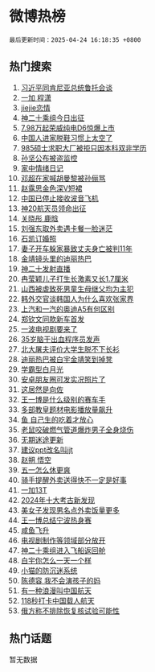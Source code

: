 # 微博热榜

`最后更新时间：2025-04-24 16:18:35 +0800`

## 热门搜索

1. [习近平同肯尼亚总统鲁托会谈](https://m.weibo.cn/search?containerid=100103type%3D1%26t%3D10%26q%3D%23%E4%B9%A0%E8%BF%91%E5%B9%B3%E5%90%8C%E8%82%AF%E5%B0%BC%E4%BA%9A%E6%80%BB%E7%BB%9F%E9%B2%81%E6%89%98%E4%BC%9A%E8%B0%88%23&stream_entry_id=51&isnewpage=1&extparam=seat%3D1%26filter_type%3Drealtimehot%26q%3D%2523%25E4%25B9%25A0%25E8%25BF%2591%25E5%25B9%25B3%25E5%2590%258C%25E8%2582%25AF%25E5%25B0%25BC%25E4%25BA%259A%25E6%2580%25BB%25E7%25BB%259F%25E9%25B2%2581%25E6%2589%2598%25E4%25BC%259A%25E8%25B0%2588%2523%26c_type%3D51%26dgr%3D0%26pos%3D0%26cate%3D10103%26stream_entry_id%3D51%26display_time%3D1745482714%26pre_seqid%3D17454827144770196437572)
1. [一加 程潇](https://m.weibo.cn/search?containerid=100103type%3D1%26t%3D10%26q%3D%E4%B8%80%E5%8A%A0+%E7%A8%8B%E6%BD%87&stream_entry_id=31&isnewpage=1&extparam=seat%3D1%26filter_type%3Drealtimehot%26c_type%3D31%26lcate%3D5001%26flag%3D1%26stream_entry_id%3D31%26q%3D%25E4%25B8%2580%25E5%258A%25A0%2520%25E7%25A8%258B%25E6%25BD%2587%26dgr%3D0%26pos%3D0%26band_rank%3D1%26cate%3D5001%26realpos%3D1%26display_time%3D1745482714%26pre_seqid%3D17454827144770196437572)
1. [jiejie恋情](https://m.weibo.cn/search?containerid=100103type%3D1%26t%3D10%26q%3Djiejie%E6%81%8B%E6%83%85&stream_entry_id=31&isnewpage=1&extparam=seat%3D1%26filter_type%3Drealtimehot%26c_type%3D31%26lcate%3D5001%26flag%3D1%26stream_entry_id%3D31%26q%3Djiejie%25E6%2581%258B%25E6%2583%2585%26dgr%3D0%26pos%3D1%26band_rank%3D2%26cate%3D5001%26realpos%3D2%26display_time%3D1745482714%26pre_seqid%3D17454827144770196437572)
1. [神二十乘组今日出征](https://m.weibo.cn/search?containerid=100103type%3D1%26t%3D10%26q%3D%23%E7%A5%9E%E4%BA%8C%E5%8D%81%E4%B9%98%E7%BB%84%E4%BB%8A%E6%97%A5%E5%87%BA%E5%BE%81%23&stream_entry_id=31&isnewpage=1&extparam=seat%3D1%26filter_type%3Drealtimehot%26c_type%3D31%26lcate%3D5001%26flag%3D0%26stream_entry_id%3D31%26q%3D%2523%25E7%25A5%259E%25E4%25BA%258C%25E5%258D%2581%25E4%25B9%2598%25E7%25BB%2584%25E4%25BB%258A%25E6%2597%25A5%25E5%2587%25BA%25E5%25BE%2581%2523%26dgr%3D0%26pos%3D2%26band_rank%3D3%26cate%3D5001%26realpos%3D3%26display_time%3D1745482714%26pre_seqid%3D17454827144770196437572)
1. [7.98万起荣威纯电D6惊爆上市](https://m.weibo.cn/search?containerid=100103type%3D1%26t%3D10%26q%3D%237.98%E4%B8%87%E8%B5%B7%E8%8D%A3%E5%A8%81%E7%BA%AF%E7%94%B5D6%E6%83%8A%E7%88%86%E4%B8%8A%E5%B8%82%23&stream_entry_id=31&isnewpage=1&extparam=seat%3D1%26filter_type%3Drealtimehot%26is_ad_pos%3D1%26c_type%3D31%26lcate%3D5001%26topic_ad%3D1%26stream_entry_id%3D31%26cate%3D5001%26dgr%3D0%26pos%3D3%26band_rank%3D4%26q%3D%25237.98%25E4%25B8%2587%25E8%25B5%25B7%25E8%258D%25A3%25E5%25A8%2581%25E7%25BA%25AF%25E7%2594%25B5D6%25E6%2583%258A%25E7%2588%2586%25E4%25B8%258A%25E5%25B8%2582%2523%26adid%3D283925%26display_time%3D1745482714%26pre_seqid%3D17454827144770196437572)
1. [中国人进家脱鞋习惯上太空了](https://m.weibo.cn/search?containerid=100103type%3D1%26t%3D10%26q%3D%23%E4%B8%AD%E5%9B%BD%E4%BA%BA%E8%BF%9B%E5%AE%B6%E8%84%B1%E9%9E%8B%E4%B9%A0%E6%83%AF%E4%B8%8A%E5%A4%AA%E7%A9%BA%E4%BA%86%23&stream_entry_id=31&isnewpage=1&extparam=seat%3D1%26filter_type%3Drealtimehot%26c_type%3D31%26lcate%3D5001%26flag%3D0%26stream_entry_id%3D31%26q%3D%2523%25E4%25B8%25AD%25E5%259B%25BD%25E4%25BA%25BA%25E8%25BF%259B%25E5%25AE%25B6%25E8%2584%25B1%25E9%259E%258B%25E4%25B9%25A0%25E6%2583%25AF%25E4%25B8%258A%25E5%25A4%25AA%25E7%25A9%25BA%25E4%25BA%2586%2523%26dgr%3D0%26pos%3D4%26band_rank%3D4%26cate%3D5001%26realpos%3D4%26display_time%3D1745482714%26pre_seqid%3D17454827144770196437572)
1. [985硕士求职大厂被拒只因本科双非学历](https://m.weibo.cn/search?containerid=100103type%3D1%26t%3D10%26q%3D%23985%E7%A1%95%E5%A3%AB%E6%B1%82%E8%81%8C%E5%A4%A7%E5%8E%82%E8%A2%AB%E6%8B%92%E5%8F%AA%E5%9B%A0%E6%9C%AC%E7%A7%91%E5%8F%8C%E9%9D%9E%E5%AD%A6%E5%8E%86%23&stream_entry_id=31&isnewpage=1&extparam=seat%3D1%26filter_type%3Drealtimehot%26c_type%3D31%26lcate%3D5001%26flag%3D0%26stream_entry_id%3D31%26q%3D%2523985%25E7%25A1%2595%25E5%25A3%25AB%25E6%25B1%2582%25E8%2581%258C%25E5%25A4%25A7%25E5%258E%2582%25E8%25A2%25AB%25E6%258B%2592%25E5%258F%25AA%25E5%259B%25A0%25E6%259C%25AC%25E7%25A7%2591%25E5%258F%258C%25E9%259D%259E%25E5%25AD%25A6%25E5%258E%2586%2523%26dgr%3D0%26pos%3D5%26band_rank%3D5%26cate%3D5001%26realpos%3D5%26display_time%3D1745482714%26pre_seqid%3D17454827144770196437572)
1. [孙坚公布被盗监控](https://m.weibo.cn/search?containerid=100103type%3D1%26t%3D10%26q%3D%23%E5%AD%99%E5%9D%9A%E5%85%AC%E5%B8%83%E8%A2%AB%E7%9B%97%E7%9B%91%E6%8E%A7%23&stream_entry_id=31&isnewpage=1&extparam=seat%3D1%26filter_type%3Drealtimehot%26c_type%3D31%26lcate%3D5001%26flag%3D2%26stream_entry_id%3D31%26q%3D%2523%25E5%25AD%2599%25E5%259D%259A%25E5%2585%25AC%25E5%25B8%2583%25E8%25A2%25AB%25E7%259B%2597%25E7%259B%2591%25E6%258E%25A7%2523%26dgr%3D0%26pos%3D6%26band_rank%3D6%26cate%3D5001%26realpos%3D6%26display_time%3D1745482714%26pre_seqid%3D17454827144770196437572)
1. [家中情绪日记](https://m.weibo.cn/search?containerid=100103type%3D1%26t%3D10%26q%3D%23%E5%AE%B6%E4%B8%AD%E6%83%85%E7%BB%AA%E6%97%A5%E8%AE%B0%23&stream_entry_id=31&isnewpage=1&extparam=seat%3D1%26filter_type%3Drealtimehot%26is_ad_pos%3D1%26c_type%3D31%26lcate%3D5001%26stream_entry_id%3D31%26cate%3D5001%26dgr%3D0%26pos%3D7%26band_rank%3D7%26q%3D%2523%25E5%25AE%25B6%25E4%25B8%25AD%25E6%2583%2585%25E7%25BB%25AA%25E6%2597%25A5%25E8%25AE%25B0%2523%26adid%3D284066%26display_time%3D1745482714%26pre_seqid%3D17454827144770196437572)
1. [邓超在家喊胡曼黎被孙俪骂](https://m.weibo.cn/search?containerid=100103type%3D1%26t%3D10%26q%3D%23%E9%82%93%E8%B6%85%E5%9C%A8%E5%AE%B6%E5%96%8A%E8%83%A1%E6%9B%BC%E9%BB%8E%E8%A2%AB%E5%AD%99%E4%BF%AA%E9%AA%82%23&stream_entry_id=31&isnewpage=1&extparam=seat%3D1%26filter_type%3Drealtimehot%26c_type%3D31%26lcate%3D5001%26flag%3D2%26stream_entry_id%3D31%26q%3D%2523%25E9%2582%2593%25E8%25B6%2585%25E5%259C%25A8%25E5%25AE%25B6%25E5%2596%258A%25E8%2583%25A1%25E6%259B%25BC%25E9%25BB%258E%25E8%25A2%25AB%25E5%25AD%2599%25E4%25BF%25AA%25E9%25AA%2582%2523%26dgr%3D0%26pos%3D8%26band_rank%3D7%26cate%3D5001%26realpos%3D7%26display_time%3D1745482714%26pre_seqid%3D17454827144770196437572)
1. [赵露思金色深V短裙](https://m.weibo.cn/search?containerid=100103type%3D1%26t%3D10%26q%3D%23%E8%B5%B5%E9%9C%B2%E6%80%9D%E9%87%91%E8%89%B2%E6%B7%B1V%E7%9F%AD%E8%A3%99%23&stream_entry_id=31&isnewpage=1&extparam=seat%3D1%26filter_type%3Drealtimehot%26c_type%3D31%26lcate%3D5001%26flag%3D0%26stream_entry_id%3D31%26q%3D%2523%25E8%25B5%25B5%25E9%259C%25B2%25E6%2580%259D%25E9%2587%2591%25E8%2589%25B2%25E6%25B7%25B1V%25E7%259F%25AD%25E8%25A3%2599%2523%26dgr%3D0%26pos%3D9%26band_rank%3D8%26cate%3D5001%26realpos%3D8%26display_time%3D1745482714%26pre_seqid%3D17454827144770196437572)
1. [中国已停止接收波音飞机](https://m.weibo.cn/search?containerid=100103type%3D1%26t%3D10%26q%3D%23%E4%B8%AD%E5%9B%BD%E5%B7%B2%E5%81%9C%E6%AD%A2%E6%8E%A5%E6%94%B6%E6%B3%A2%E9%9F%B3%E9%A3%9E%E6%9C%BA%23&stream_entry_id=31&isnewpage=1&extparam=seat%3D1%26filter_type%3Drealtimehot%26c_type%3D31%26lcate%3D5001%26flag%3D1%26stream_entry_id%3D31%26q%3D%2523%25E4%25B8%25AD%25E5%259B%25BD%25E5%25B7%25B2%25E5%2581%259C%25E6%25AD%25A2%25E6%258E%25A5%25E6%2594%25B6%25E6%25B3%25A2%25E9%259F%25B3%25E9%25A3%259E%25E6%259C%25BA%2523%26dgr%3D0%26pos%3D10%26band_rank%3D9%26cate%3D5001%26realpos%3D9%26display_time%3D1745482714%26pre_seqid%3D17454827144770196437572)
1. [神20航天员领命出征](https://m.weibo.cn/search?containerid=100103type%3D1%26t%3D10%26q%3D%23%E7%A5%9E20%E8%88%AA%E5%A4%A9%E5%91%98%E9%A2%86%E5%91%BD%E5%87%BA%E5%BE%81%23&stream_entry_id=31&isnewpage=1&extparam=seat%3D1%26filter_type%3Drealtimehot%26c_type%3D31%26lcate%3D5001%26flag%3D1%26stream_entry_id%3D31%26q%3D%2523%25E7%25A5%259E20%25E8%2588%25AA%25E5%25A4%25A9%25E5%2591%2598%25E9%25A2%2586%25E5%2591%25BD%25E5%2587%25BA%25E5%25BE%2581%2523%26dgr%3D0%26pos%3D11%26band_rank%3D10%26cate%3D5001%26realpos%3D10%26display_time%3D1745482714%26pre_seqid%3D17454827144770196437572)
1. [关晓彤 鹿晗](https://m.weibo.cn/search?containerid=100103type%3D1%26t%3D10%26q%3D%E5%85%B3%E6%99%93%E5%BD%A4+%E9%B9%BF%E6%99%97&stream_entry_id=31&isnewpage=1&extparam=seat%3D1%26filter_type%3Drealtimehot%26c_type%3D31%26lcate%3D5001%26flag%3D2%26stream_entry_id%3D31%26q%3D%25E5%2585%25B3%25E6%2599%2593%25E5%25BD%25A4%2520%25E9%25B9%25BF%25E6%2599%2597%26dgr%3D0%26pos%3D12%26band_rank%3D11%26cate%3D5001%26realpos%3D11%26display_time%3D1745482714%26pre_seqid%3D17454827144770196437572)
1. [刘强东取外卖遇卡餐一脸迷茫](https://m.weibo.cn/search?containerid=100103type%3D1%26t%3D10%26q%3D%23%E5%88%98%E5%BC%BA%E4%B8%9C%E5%8F%96%E5%A4%96%E5%8D%96%E9%81%87%E5%8D%A1%E9%A4%90%E4%B8%80%E8%84%B8%E8%BF%B7%E8%8C%AB%23&stream_entry_id=31&isnewpage=1&extparam=seat%3D1%26filter_type%3Drealtimehot%26c_type%3D31%26lcate%3D5001%26flag%3D2%26stream_entry_id%3D31%26q%3D%2523%25E5%2588%2598%25E5%25BC%25BA%25E4%25B8%259C%25E5%258F%2596%25E5%25A4%2596%25E5%258D%2596%25E9%2581%2587%25E5%258D%25A1%25E9%25A4%2590%25E4%25B8%2580%25E8%2584%25B8%25E8%25BF%25B7%25E8%258C%25AB%2523%26dgr%3D0%26pos%3D13%26band_rank%3D12%26cate%3D5001%26realpos%3D12%26display_time%3D1745482714%26pre_seqid%3D17454827144770196437572)
1. [石凯订婚照](https://m.weibo.cn/search?containerid=100103type%3D1%26t%3D10%26q%3D%23%E7%9F%B3%E5%87%AF%E8%AE%A2%E5%A9%9A%E7%85%A7%23&stream_entry_id=31&isnewpage=1&extparam=seat%3D1%26filter_type%3Drealtimehot%26c_type%3D31%26lcate%3D5001%26flag%3D0%26stream_entry_id%3D31%26q%3D%2523%25E7%259F%25B3%25E5%2587%25AF%25E8%25AE%25A2%25E5%25A9%259A%25E7%2585%25A7%2523%26dgr%3D0%26pos%3D14%26band_rank%3D13%26cate%3D5001%26realpos%3D13%26display_time%3D1745482714%26pre_seqid%3D17454827144770196437572)
1. [妻子开车躲家暴致丈夫身亡被判11年](https://m.weibo.cn/search?containerid=100103type%3D1%26t%3D10%26q%3D%23%E5%A6%BB%E5%AD%90%E5%BC%80%E8%BD%A6%E8%BA%B2%E5%AE%B6%E6%9A%B4%E8%87%B4%E4%B8%88%E5%A4%AB%E8%BA%AB%E4%BA%A1%E8%A2%AB%E5%88%A411%E5%B9%B4%23&stream_entry_id=31&isnewpage=1&extparam=seat%3D1%26filter_type%3Drealtimehot%26c_type%3D31%26lcate%3D5001%26flag%3D0%26stream_entry_id%3D31%26q%3D%2523%25E5%25A6%25BB%25E5%25AD%2590%25E5%25BC%2580%25E8%25BD%25A6%25E8%25BA%25B2%25E5%25AE%25B6%25E6%259A%25B4%25E8%2587%25B4%25E4%25B8%2588%25E5%25A4%25AB%25E8%25BA%25AB%25E4%25BA%25A1%25E8%25A2%25AB%25E5%2588%25A411%25E5%25B9%25B4%2523%26dgr%3D0%26pos%3D15%26band_rank%3D14%26cate%3D5001%26realpos%3D14%26display_time%3D1745482714%26pre_seqid%3D17454827144770196437572)
1. [金靖镜头里的迪丽热巴](https://m.weibo.cn/search?containerid=100103type%3D1%26t%3D10%26q%3D%23%E9%87%91%E9%9D%96%E9%95%9C%E5%A4%B4%E9%87%8C%E7%9A%84%E8%BF%AA%E4%B8%BD%E7%83%AD%E5%B7%B4%23&stream_entry_id=31&isnewpage=1&extparam=seat%3D1%26filter_type%3Drealtimehot%26c_type%3D31%26lcate%3D5001%26flag%3D0%26stream_entry_id%3D31%26q%3D%2523%25E9%2587%2591%25E9%259D%2596%25E9%2595%259C%25E5%25A4%25B4%25E9%2587%258C%25E7%259A%2584%25E8%25BF%25AA%25E4%25B8%25BD%25E7%2583%25AD%25E5%25B7%25B4%2523%26dgr%3D0%26pos%3D16%26band_rank%3D15%26cate%3D5001%26realpos%3D15%26display_time%3D1745482714%26pre_seqid%3D17454827144770196437572)
1. [神二十发射直播](https://m.weibo.cn/search?containerid=100103type%3D1%26t%3D10%26q%3D%23%E7%A5%9E%E4%BA%8C%E5%8D%81%E5%8F%91%E5%B0%84%E7%9B%B4%E6%92%AD%23&stream_entry_id=31&isnewpage=1&extparam=seat%3D1%26filter_type%3Drealtimehot%26c_type%3D31%26lcate%3D5001%26flag%3D1%26stream_entry_id%3D31%26q%3D%2523%25E7%25A5%259E%25E4%25BA%258C%25E5%258D%2581%25E5%258F%2591%25E5%25B0%2584%25E7%259B%25B4%25E6%2592%25AD%2523%26dgr%3D0%26pos%3D17%26band_rank%3D16%26cate%3D5001%26realpos%3D16%26display_time%3D1745482714%26pre_seqid%3D17454827144770196437572)
1. [冉莹颖儿子打生长激素又长1.7厘米](https://m.weibo.cn/search?containerid=100103type%3D1%26t%3D10%26q%3D%23%E5%86%89%E8%8E%B9%E9%A2%96%E5%84%BF%E5%AD%90%E6%89%93%E7%94%9F%E9%95%BF%E6%BF%80%E7%B4%A0%E5%8F%88%E9%95%BF1.7%E5%8E%98%E7%B1%B3%23&stream_entry_id=31&isnewpage=1&extparam=seat%3D1%26filter_type%3Drealtimehot%26c_type%3D31%26lcate%3D5001%26flag%3D0%26stream_entry_id%3D31%26q%3D%2523%25E5%2586%2589%25E8%258E%25B9%25E9%25A2%2596%25E5%2584%25BF%25E5%25AD%2590%25E6%2589%2593%25E7%2594%259F%25E9%2595%25BF%25E6%25BF%2580%25E7%25B4%25A0%25E5%258F%2588%25E9%2595%25BF1.7%25E5%258E%2598%25E7%25B1%25B3%2523%26dgr%3D0%26pos%3D18%26band_rank%3D17%26cate%3D5001%26realpos%3D17%26display_time%3D1745482714%26pre_seqid%3D17454827144770196437572)
1. [山西被虐致死男童生母继父均为主犯](https://m.weibo.cn/search?containerid=100103type%3D1%26t%3D10%26q%3D%23%E5%B1%B1%E8%A5%BF%E8%A2%AB%E8%99%90%E8%87%B4%E6%AD%BB%E7%94%B7%E7%AB%A5%E7%94%9F%E6%AF%8D%E7%BB%A7%E7%88%B6%E5%9D%87%E4%B8%BA%E4%B8%BB%E7%8A%AF%23&stream_entry_id=31&isnewpage=1&extparam=seat%3D1%26filter_type%3Drealtimehot%26c_type%3D31%26lcate%3D5001%26flag%3D1%26stream_entry_id%3D31%26q%3D%2523%25E5%25B1%25B1%25E8%25A5%25BF%25E8%25A2%25AB%25E8%2599%2590%25E8%2587%25B4%25E6%25AD%25BB%25E7%2594%25B7%25E7%25AB%25A5%25E7%2594%259F%25E6%25AF%258D%25E7%25BB%25A7%25E7%2588%25B6%25E5%259D%2587%25E4%25B8%25BA%25E4%25B8%25BB%25E7%258A%25AF%2523%26dgr%3D0%26pos%3D19%26band_rank%3D18%26cate%3D5001%26realpos%3D18%26display_time%3D1745482714%26pre_seqid%3D17454827144770196437572)
1. [韩外交官谈韩国人为什么喜欢张家界](https://m.weibo.cn/search?containerid=100103type%3D1%26t%3D10%26q%3D%23%E9%9F%A9%E5%A4%96%E4%BA%A4%E5%AE%98%E8%B0%88%E9%9F%A9%E5%9B%BD%E4%BA%BA%E4%B8%BA%E4%BB%80%E4%B9%88%E5%96%9C%E6%AC%A2%E5%BC%A0%E5%AE%B6%E7%95%8C%23&stream_entry_id=31&isnewpage=1&extparam=seat%3D1%26filter_type%3Drealtimehot%26c_type%3D31%26lcate%3D5001%26flag%3D1%26stream_entry_id%3D31%26q%3D%2523%25E9%259F%25A9%25E5%25A4%2596%25E4%25BA%25A4%25E5%25AE%2598%25E8%25B0%2588%25E9%259F%25A9%25E5%259B%25BD%25E4%25BA%25BA%25E4%25B8%25BA%25E4%25BB%2580%25E4%25B9%2588%25E5%2596%259C%25E6%25AC%25A2%25E5%25BC%25A0%25E5%25AE%25B6%25E7%2595%258C%2523%26dgr%3D0%26pos%3D20%26band_rank%3D19%26cate%3D5001%26realpos%3D19%26display_time%3D1745482714%26pre_seqid%3D17454827144770196437572)
1. [上汽和一汽的奥迪A5有何区别](https://m.weibo.cn/search?containerid=100103type%3D1%26t%3D10%26q%3D%E4%B8%8A%E6%B1%BD%E5%92%8C%E4%B8%80%E6%B1%BD%E7%9A%84%E5%A5%A5%E8%BF%AAA5%E6%9C%89%E4%BD%95%E5%8C%BA%E5%88%AB&stream_entry_id=31&isnewpage=1&extparam=seat%3D1%26filter_type%3Drealtimehot%26c_type%3D31%26cate%3D5001%26lcate%3D5001%26flag%3D1%26stream_entry_id%3D31%26q%3D%25E4%25B8%258A%25E6%25B1%25BD%25E5%2592%258C%25E4%25B8%2580%25E6%25B1%25BD%25E7%259A%2584%25E5%25A5%25A5%25E8%25BF%25AAA5%25E6%259C%2589%25E4%25BD%2595%25E5%258C%25BA%25E5%2588%25AB%26dgr%3D0%26pos%3D21%26band_rank%3D20%26is_ai_ask%3D1%26realpos%3D20%26display_time%3D1745482714%26pre_seqid%3D17454827144770196437572)
1. [郑钦文同款新车首发](https://m.weibo.cn/search?containerid=100103type%3D1%26t%3D10%26q%3D%23%E9%83%91%E9%92%A6%E6%96%87%E5%90%8C%E6%AC%BE%E6%96%B0%E8%BD%A6%E9%A6%96%E5%8F%91%23&stream_entry_id=31&isnewpage=1&extparam=seat%3D1%26filter_type%3Drealtimehot%26c_type%3D31%26lcate%3D5001%26flag%3D1%26stream_entry_id%3D31%26q%3D%2523%25E9%2583%2591%25E9%2592%25A6%25E6%2596%2587%25E5%2590%258C%25E6%25AC%25BE%25E6%2596%25B0%25E8%25BD%25A6%25E9%25A6%2596%25E5%258F%2591%2523%26dgr%3D0%26pos%3D22%26band_rank%3D21%26cate%3D5001%26realpos%3D21%26display_time%3D1745482714%26pre_seqid%3D17454827144770196437572)
1. [一波电视剧要来了](https://m.weibo.cn/search?containerid=100103type%3D1%26t%3D10%26q%3D%23%E4%B8%80%E6%B3%A2%E7%94%B5%E8%A7%86%E5%89%A7%E8%A6%81%E6%9D%A5%E4%BA%86%23&stream_entry_id=31&isnewpage=1&extparam=seat%3D1%26filter_type%3Drealtimehot%26c_type%3D31%26lcate%3D5001%26flag%3D0%26stream_entry_id%3D31%26q%3D%2523%25E4%25B8%2580%25E6%25B3%25A2%25E7%2594%25B5%25E8%25A7%2586%25E5%2589%25A7%25E8%25A6%2581%25E6%259D%25A5%25E4%25BA%2586%2523%26dgr%3D0%26pos%3D23%26band_rank%3D22%26cate%3D5001%26realpos%3D22%26display_time%3D1745482714%26pre_seqid%3D17454827144770196437572)
1. [35岁脑干出血程序员发声](https://m.weibo.cn/search?containerid=100103type%3D1%26t%3D10%26q%3D%2335%E5%B2%81%E8%84%91%E5%B9%B2%E5%87%BA%E8%A1%80%E7%A8%8B%E5%BA%8F%E5%91%98%E5%8F%91%E5%A3%B0%23&stream_entry_id=31&isnewpage=1&extparam=seat%3D1%26filter_type%3Drealtimehot%26c_type%3D31%26lcate%3D5001%26flag%3D0%26stream_entry_id%3D31%26q%3D%252335%25E5%25B2%2581%25E8%2584%2591%25E5%25B9%25B2%25E5%2587%25BA%25E8%25A1%2580%25E7%25A8%258B%25E5%25BA%258F%25E5%2591%2598%25E5%258F%2591%25E5%25A3%25B0%2523%26dgr%3D0%26pos%3D24%26band_rank%3D23%26cate%3D5001%26realpos%3D23%26display_time%3D1745482714%26pre_seqid%3D17454827144770196437572)
1. [北大屠夫评价大学生脱不下长衫](https://m.weibo.cn/search?containerid=100103type%3D1%26t%3D10%26q%3D%23%E5%8C%97%E5%A4%A7%E5%B1%A0%E5%A4%AB%E8%AF%84%E4%BB%B7%E5%A4%A7%E5%AD%A6%E7%94%9F%E8%84%B1%E4%B8%8D%E4%B8%8B%E9%95%BF%E8%A1%AB%23&stream_entry_id=31&isnewpage=1&extparam=seat%3D1%26filter_type%3Drealtimehot%26c_type%3D31%26lcate%3D5001%26flag%3D1%26stream_entry_id%3D31%26q%3D%2523%25E5%258C%2597%25E5%25A4%25A7%25E5%25B1%25A0%25E5%25A4%25AB%25E8%25AF%2584%25E4%25BB%25B7%25E5%25A4%25A7%25E5%25AD%25A6%25E7%2594%259F%25E8%2584%25B1%25E4%25B8%258D%25E4%25B8%258B%25E9%2595%25BF%25E8%25A1%25AB%2523%26dgr%3D0%26pos%3D25%26band_rank%3D24%26cate%3D5001%26realpos%3D24%26display_time%3D1745482714%26pre_seqid%3D17454827144770196437572)
1. [迪丽热巴被白宇金靖笑到掉凳](https://m.weibo.cn/search?containerid=100103type%3D1%26t%3D10%26q%3D%23%E8%BF%AA%E4%B8%BD%E7%83%AD%E5%B7%B4%E8%A2%AB%E7%99%BD%E5%AE%87%E9%87%91%E9%9D%96%E7%AC%91%E5%88%B0%E6%8E%89%E5%87%B3%23&stream_entry_id=31&isnewpage=1&extparam=seat%3D1%26filter_type%3Drealtimehot%26c_type%3D31%26lcate%3D5001%26flag%3D1%26stream_entry_id%3D31%26q%3D%2523%25E8%25BF%25AA%25E4%25B8%25BD%25E7%2583%25AD%25E5%25B7%25B4%25E8%25A2%25AB%25E7%2599%25BD%25E5%25AE%2587%25E9%2587%2591%25E9%259D%2596%25E7%25AC%2591%25E5%2588%25B0%25E6%258E%2589%25E5%2587%25B3%2523%26dgr%3D0%26pos%3D26%26band_rank%3D25%26cate%3D5001%26realpos%3D25%26display_time%3D1745482714%26pre_seqid%3D17454827144770196437572)
1. [学霸型白月光](https://m.weibo.cn/search?containerid=100103type%3D1%26t%3D10%26q%3D%E5%AD%A6%E9%9C%B8%E5%9E%8B%E7%99%BD%E6%9C%88%E5%85%89&stream_entry_id=31&isnewpage=1&extparam=seat%3D1%26filter_type%3Drealtimehot%26c_type%3D31%26lcate%3D5001%26flag%3D1%26stream_entry_id%3D31%26q%3D%25E5%25AD%25A6%25E9%259C%25B8%25E5%259E%258B%25E7%2599%25BD%25E6%259C%2588%25E5%2585%2589%26dgr%3D0%26pos%3D27%26band_rank%3D26%26cate%3D5001%26realpos%3D26%26display_time%3D1745482714%26pre_seqid%3D17454827144770196437572)
1. [安卓朋友圈可发实况照片了](https://m.weibo.cn/search?containerid=100103type%3D1%26t%3D10%26q%3D%23%E5%AE%89%E5%8D%93%E6%9C%8B%E5%8F%8B%E5%9C%88%E5%8F%AF%E5%8F%91%E5%AE%9E%E5%86%B5%E7%85%A7%E7%89%87%E4%BA%86%23&stream_entry_id=31&isnewpage=1&extparam=seat%3D1%26filter_type%3Drealtimehot%26c_type%3D31%26lcate%3D5001%26flag%3D1%26stream_entry_id%3D31%26q%3D%2523%25E5%25AE%2589%25E5%258D%2593%25E6%259C%258B%25E5%258F%258B%25E5%259C%2588%25E5%258F%25AF%25E5%258F%2591%25E5%25AE%259E%25E5%2586%25B5%25E7%2585%25A7%25E7%2589%2587%25E4%25BA%2586%2523%26dgr%3D0%26pos%3D28%26band_rank%3D27%26cate%3D5001%26realpos%3D27%26display_time%3D1745482714%26pre_seqid%3D17454827144770196437572)
1. [这居然是向佐](https://m.weibo.cn/search?containerid=100103type%3D1%26t%3D10%26q%3D%E8%BF%99%E5%B1%85%E7%84%B6%E6%98%AF%E5%90%91%E4%BD%90&stream_entry_id=31&isnewpage=1&extparam=seat%3D1%26filter_type%3Drealtimehot%26c_type%3D31%26lcate%3D5001%26flag%3D0%26stream_entry_id%3D31%26q%3D%25E8%25BF%2599%25E5%25B1%2585%25E7%2584%25B6%25E6%2598%25AF%25E5%2590%2591%25E4%25BD%2590%26dgr%3D0%26pos%3D29%26band_rank%3D28%26cate%3D5001%26realpos%3D28%26display_time%3D1745482714%26pre_seqid%3D17454827144770196437572)
1. [王一博是什么级别的赛车手](https://m.weibo.cn/search?containerid=100103type%3D1%26t%3D10%26q%3D%E7%8E%8B%E4%B8%80%E5%8D%9A%E6%98%AF%E4%BB%80%E4%B9%88%E7%BA%A7%E5%88%AB%E7%9A%84%E8%B5%9B%E8%BD%A6%E6%89%8B&stream_entry_id=31&isnewpage=1&extparam=seat%3D1%26filter_type%3Drealtimehot%26c_type%3D31%26lcate%3D5001%26flag%3D1%26stream_entry_id%3D31%26q%3D%25E7%258E%258B%25E4%25B8%2580%25E5%258D%259A%25E6%2598%25AF%25E4%25BB%2580%25E4%25B9%2588%25E7%25BA%25A7%25E5%2588%25AB%25E7%259A%2584%25E8%25B5%259B%25E8%25BD%25A6%25E6%2589%258B%26dgr%3D0%26pos%3D30%26band_rank%3D29%26cate%3D5001%26realpos%3D29%26display_time%3D1745482714%26pre_seqid%3D17454827144770196437572)
1. [多部教皇题材电影播放量飙升](https://m.weibo.cn/search?containerid=100103type%3D1%26t%3D10%26q%3D%23%E5%A4%9A%E9%83%A8%E6%95%99%E7%9A%87%E9%A2%98%E6%9D%90%E7%94%B5%E5%BD%B1%E6%92%AD%E6%94%BE%E9%87%8F%E9%A3%99%E5%8D%87%23&stream_entry_id=31&isnewpage=1&extparam=seat%3D1%26filter_type%3Drealtimehot%26c_type%3D31%26lcate%3D5001%26flag%3D1%26stream_entry_id%3D31%26q%3D%2523%25E5%25A4%259A%25E9%2583%25A8%25E6%2595%2599%25E7%259A%2587%25E9%25A2%2598%25E6%259D%2590%25E7%2594%25B5%25E5%25BD%25B1%25E6%2592%25AD%25E6%2594%25BE%25E9%2587%258F%25E9%25A3%2599%25E5%258D%2587%2523%26dgr%3D0%26pos%3D31%26band_rank%3D30%26cate%3D5001%26realpos%3D30%26display_time%3D1745482714%26pre_seqid%3D17454827144770196437572)
1. [鱼 自己生的吃着才放心](https://m.weibo.cn/search?containerid=100103type%3D1%26t%3D10%26q%3D%E9%B1%BC+%E8%87%AA%E5%B7%B1%E7%94%9F%E7%9A%84%E5%90%83%E7%9D%80%E6%89%8D%E6%94%BE%E5%BF%83&stream_entry_id=31&isnewpage=1&extparam=seat%3D1%26filter_type%3Drealtimehot%26c_type%3D31%26lcate%3D5001%26flag%3D1%26stream_entry_id%3D31%26q%3D%25E9%25B1%25BC%2520%25E8%2587%25AA%25E5%25B7%25B1%25E7%2594%259F%25E7%259A%2584%25E5%2590%2583%25E7%259D%2580%25E6%2589%258D%25E6%2594%25BE%25E5%25BF%2583%26dgr%3D0%26pos%3D32%26band_rank%3D31%26cate%3D5001%26realpos%3D31%26display_time%3D1745482714%26pre_seqid%3D17454827144770196437572)
1. [老鼠咬破燃气管道爆炸男子全身烧伤](https://m.weibo.cn/search?containerid=100103type%3D1%26t%3D10%26q%3D%23%E8%80%81%E9%BC%A0%E5%92%AC%E7%A0%B4%E7%87%83%E6%B0%94%E7%AE%A1%E9%81%93%E7%88%86%E7%82%B8%E7%94%B7%E5%AD%90%E5%85%A8%E8%BA%AB%E7%83%A7%E4%BC%A4%23&stream_entry_id=31&isnewpage=1&extparam=seat%3D1%26filter_type%3Drealtimehot%26c_type%3D31%26lcate%3D5001%26flag%3D1%26stream_entry_id%3D31%26q%3D%2523%25E8%2580%2581%25E9%25BC%25A0%25E5%2592%25AC%25E7%25A0%25B4%25E7%2587%2583%25E6%25B0%2594%25E7%25AE%25A1%25E9%2581%2593%25E7%2588%2586%25E7%2582%25B8%25E7%2594%25B7%25E5%25AD%2590%25E5%2585%25A8%25E8%25BA%25AB%25E7%2583%25A7%25E4%25BC%25A4%2523%26dgr%3D0%26pos%3D33%26band_rank%3D32%26cate%3D5001%26realpos%3D32%26display_time%3D1745482714%26pre_seqid%3D17454827144770196437572)
1. [无期迷途更新](https://m.weibo.cn/search?containerid=100103type%3D1%26t%3D10%26q%3D%E6%97%A0%E6%9C%9F%E8%BF%B7%E9%80%94%E6%9B%B4%E6%96%B0&stream_entry_id=31&isnewpage=1&extparam=seat%3D1%26filter_type%3Drealtimehot%26c_type%3D31%26lcate%3D5001%26flag%3D1%26stream_entry_id%3D31%26q%3D%25E6%2597%25A0%25E6%259C%259F%25E8%25BF%25B7%25E9%2580%2594%25E6%259B%25B4%25E6%2596%25B0%26dgr%3D0%26pos%3D34%26band_rank%3D33%26cate%3D5001%26realpos%3D33%26display_time%3D1745482714%26pre_seqid%3D17454827144770196437572)
1. [建议ppt改名叫jjt](https://m.weibo.cn/search?containerid=100103type%3D1%26t%3D10%26q%3D%E5%BB%BA%E8%AE%AEppt%E6%94%B9%E5%90%8D%E5%8F%ABjjt&stream_entry_id=31&isnewpage=1&extparam=seat%3D1%26filter_type%3Drealtimehot%26c_type%3D31%26lcate%3D5001%26flag%3D1%26stream_entry_id%3D31%26q%3D%25E5%25BB%25BA%25E8%25AE%25AEppt%25E6%2594%25B9%25E5%2590%258D%25E5%258F%25ABjjt%26dgr%3D0%26pos%3D35%26band_rank%3D34%26cate%3D5001%26realpos%3D34%26display_time%3D1745482714%26pre_seqid%3D17454827144770196437572)
1. [赵朔 悟空](https://m.weibo.cn/search?containerid=100103type%3D1%26t%3D10%26q%3D%E8%B5%B5%E6%9C%94+%E6%82%9F%E7%A9%BA&stream_entry_id=31&isnewpage=1&extparam=seat%3D1%26filter_type%3Drealtimehot%26c_type%3D31%26lcate%3D5001%26flag%3D0%26stream_entry_id%3D31%26q%3D%25E8%25B5%25B5%25E6%259C%2594%2520%25E6%2582%259F%25E7%25A9%25BA%26dgr%3D0%26pos%3D36%26band_rank%3D35%26cate%3D5001%26realpos%3D35%26display_time%3D1745482714%26pre_seqid%3D17454827144770196437572)
1. [五一怎么休更爽](https://m.weibo.cn/search?containerid=100103type%3D1%26t%3D10%26q%3D%23%E4%BA%94%E4%B8%80%E6%80%8E%E4%B9%88%E4%BC%91%E6%9B%B4%E7%88%BD%23&stream_entry_id=31&isnewpage=1&extparam=seat%3D1%26filter_type%3Drealtimehot%26c_type%3D31%26lcate%3D5001%26flag%3D1%26stream_entry_id%3D31%26q%3D%2523%25E4%25BA%2594%25E4%25B8%2580%25E6%2580%258E%25E4%25B9%2588%25E4%25BC%2591%25E6%259B%25B4%25E7%2588%25BD%2523%26dgr%3D0%26pos%3D37%26band_rank%3D36%26cate%3D5001%26realpos%3D36%26display_time%3D1745482714%26pre_seqid%3D17454827144770196437572)
1. [骑手提醒外卖送得快不一定是好事](https://m.weibo.cn/search?containerid=100103type%3D1%26t%3D10%26q%3D%23%E9%AA%91%E6%89%8B%E6%8F%90%E9%86%92%E5%A4%96%E5%8D%96%E9%80%81%E5%BE%97%E5%BF%AB%E4%B8%8D%E4%B8%80%E5%AE%9A%E6%98%AF%E5%A5%BD%E4%BA%8B%23&stream_entry_id=31&isnewpage=1&extparam=seat%3D1%26filter_type%3Drealtimehot%26c_type%3D31%26lcate%3D5001%26flag%3D0%26stream_entry_id%3D31%26q%3D%2523%25E9%25AA%2591%25E6%2589%258B%25E6%258F%2590%25E9%2586%2592%25E5%25A4%2596%25E5%258D%2596%25E9%2580%2581%25E5%25BE%2597%25E5%25BF%25AB%25E4%25B8%258D%25E4%25B8%2580%25E5%25AE%259A%25E6%2598%25AF%25E5%25A5%25BD%25E4%25BA%258B%2523%26dgr%3D0%26pos%3D38%26band_rank%3D37%26cate%3D5001%26realpos%3D37%26display_time%3D1745482714%26pre_seqid%3D17454827144770196437572)
1. [一加13T](https://m.weibo.cn/search?containerid=100103type%3D1%26t%3D10%26q%3D%E4%B8%80%E5%8A%A013T&stream_entry_id=31&isnewpage=1&extparam=seat%3D1%26filter_type%3Drealtimehot%26c_type%3D31%26lcate%3D5001%26flag%3D1%26stream_entry_id%3D31%26q%3D%25E4%25B8%2580%25E5%258A%25A013T%26dgr%3D0%26pos%3D39%26band_rank%3D38%26cate%3D5001%26realpos%3D38%26display_time%3D1745482714%26pre_seqid%3D17454827144770196437572)
1. [2024年十大考古新发现](https://m.weibo.cn/search?containerid=100103type%3D1%26t%3D10%26q%3D%232024%E5%B9%B4%E5%8D%81%E5%A4%A7%E8%80%83%E5%8F%A4%E6%96%B0%E5%8F%91%E7%8E%B0%23&stream_entry_id=31&isnewpage=1&extparam=seat%3D1%26filter_type%3Drealtimehot%26c_type%3D31%26lcate%3D5001%26flag%3D0%26stream_entry_id%3D31%26q%3D%25232024%25E5%25B9%25B4%25E5%258D%2581%25E5%25A4%25A7%25E8%2580%2583%25E5%258F%25A4%25E6%2596%25B0%25E5%258F%2591%25E7%258E%25B0%2523%26dgr%3D0%26pos%3D40%26band_rank%3D39%26cate%3D5001%26realpos%3D39%26display_time%3D1745482714%26pre_seqid%3D17454827144770196437572)
1. [美女子发现男名点外卖饭量更多](https://m.weibo.cn/search?containerid=100103type%3D1%26t%3D10%26q%3D%E7%BE%8E%E5%A5%B3%E5%AD%90%E5%8F%91%E7%8E%B0%E7%94%B7%E5%90%8D%E7%82%B9%E5%A4%96%E5%8D%96%E9%A5%AD%E9%87%8F%E6%9B%B4%E5%A4%9A&stream_entry_id=31&isnewpage=1&extparam=seat%3D1%26filter_type%3Drealtimehot%26c_type%3D31%26lcate%3D5001%26flag%3D1%26stream_entry_id%3D31%26q%3D%25E7%25BE%258E%25E5%25A5%25B3%25E5%25AD%2590%25E5%258F%2591%25E7%258E%25B0%25E7%2594%25B7%25E5%2590%258D%25E7%2582%25B9%25E5%25A4%2596%25E5%258D%2596%25E9%25A5%25AD%25E9%2587%258F%25E6%259B%25B4%25E5%25A4%259A%26dgr%3D0%26pos%3D41%26band_rank%3D40%26cate%3D5001%26realpos%3D40%26display_time%3D1745482714%26pre_seqid%3D17454827144770196437572)
1. [王一博总结宁波热身赛](https://m.weibo.cn/search?containerid=100103type%3D1%26t%3D10%26q%3D%23%E7%8E%8B%E4%B8%80%E5%8D%9A%E6%80%BB%E7%BB%93%E5%AE%81%E6%B3%A2%E7%83%AD%E8%BA%AB%E8%B5%9B%23&stream_entry_id=31&isnewpage=1&extparam=seat%3D1%26filter_type%3Drealtimehot%26c_type%3D31%26lcate%3D5001%26flag%3D1%26stream_entry_id%3D31%26q%3D%2523%25E7%258E%258B%25E4%25B8%2580%25E5%258D%259A%25E6%2580%25BB%25E7%25BB%2593%25E5%25AE%2581%25E6%25B3%25A2%25E7%2583%25AD%25E8%25BA%25AB%25E8%25B5%259B%2523%26dgr%3D0%26pos%3D42%26band_rank%3D41%26cate%3D5001%26realpos%3D41%26display_time%3D1745482714%26pre_seqid%3D17454827144770196437572)
1. [咸鱼飞升](https://m.weibo.cn/search?containerid=100103type%3D1%26t%3D10%26q%3D%E5%92%B8%E9%B1%BC%E9%A3%9E%E5%8D%87&stream_entry_id=31&isnewpage=1&extparam=seat%3D1%26filter_type%3Drealtimehot%26c_type%3D31%26lcate%3D5001%26flag%3D0%26stream_entry_id%3D31%26q%3D%25E5%2592%25B8%25E9%25B1%25BC%25E9%25A3%259E%25E5%258D%2587%26dgr%3D0%26pos%3D43%26band_rank%3D42%26cate%3D5001%26realpos%3D42%26display_time%3D1745482714%26pre_seqid%3D17454827144770196437572)
1. [电视剧制作等领域部分放开](https://m.weibo.cn/search?containerid=100103type%3D1%26t%3D10%26q%3D%23%E7%94%B5%E8%A7%86%E5%89%A7%E5%88%B6%E4%BD%9C%E7%AD%89%E9%A2%86%E5%9F%9F%E9%83%A8%E5%88%86%E6%94%BE%E5%BC%80%23&stream_entry_id=31&isnewpage=1&extparam=seat%3D1%26filter_type%3Drealtimehot%26c_type%3D31%26lcate%3D5001%26flag%3D1%26stream_entry_id%3D31%26q%3D%2523%25E7%2594%25B5%25E8%25A7%2586%25E5%2589%25A7%25E5%2588%25B6%25E4%25BD%259C%25E7%25AD%2589%25E9%25A2%2586%25E5%259F%259F%25E9%2583%25A8%25E5%2588%2586%25E6%2594%25BE%25E5%25BC%2580%2523%26dgr%3D0%26pos%3D44%26band_rank%3D43%26cate%3D5001%26realpos%3D43%26display_time%3D1745482714%26pre_seqid%3D17454827144770196437572)
1. [神二十乘组进入飞船返回舱](https://m.weibo.cn/search?containerid=100103type%3D1%26t%3D10%26q%3D%23%E7%A5%9E%E4%BA%8C%E5%8D%81%E4%B9%98%E7%BB%84%E8%BF%9B%E5%85%A5%E9%A3%9E%E8%88%B9%E8%BF%94%E5%9B%9E%E8%88%B1%23&stream_entry_id=31&isnewpage=1&extparam=seat%3D1%26filter_type%3Drealtimehot%26c_type%3D31%26lcate%3D5001%26flag%3D1%26stream_entry_id%3D31%26q%3D%2523%25E7%25A5%259E%25E4%25BA%258C%25E5%258D%2581%25E4%25B9%2598%25E7%25BB%2584%25E8%25BF%259B%25E5%2585%25A5%25E9%25A3%259E%25E8%2588%25B9%25E8%25BF%2594%25E5%259B%259E%25E8%2588%25B1%2523%26dgr%3D0%26pos%3D45%26band_rank%3D44%26cate%3D5001%26realpos%3D44%26display_time%3D1745482714%26pre_seqid%3D17454827144770196437572)
1. [白宇你怎么一天一个样](https://m.weibo.cn/search?containerid=100103type%3D1%26t%3D10%26q%3D%E7%99%BD%E5%AE%87%E4%BD%A0%E6%80%8E%E4%B9%88%E4%B8%80%E5%A4%A9%E4%B8%80%E4%B8%AA%E6%A0%B7&stream_entry_id=31&isnewpage=1&extparam=seat%3D1%26filter_type%3Drealtimehot%26c_type%3D31%26lcate%3D5001%26flag%3D1%26stream_entry_id%3D31%26q%3D%25E7%2599%25BD%25E5%25AE%2587%25E4%25BD%25A0%25E6%2580%258E%25E4%25B9%2588%25E4%25B8%2580%25E5%25A4%25A9%25E4%25B8%2580%25E4%25B8%25AA%25E6%25A0%25B7%26dgr%3D0%26pos%3D46%26band_rank%3D45%26cate%3D5001%26realpos%3D45%26display_time%3D1745482714%26pre_seqid%3D17454827144770196437572)
1. [小猫的防沉迷系统](https://m.weibo.cn/search?containerid=100103type%3D1%26t%3D10%26q%3D%E5%B0%8F%E7%8C%AB%E7%9A%84%E9%98%B2%E6%B2%89%E8%BF%B7%E7%B3%BB%E7%BB%9F&stream_entry_id=31&isnewpage=1&extparam=seat%3D1%26filter_type%3Drealtimehot%26c_type%3D31%26lcate%3D5001%26flag%3D1%26stream_entry_id%3D31%26q%3D%25E5%25B0%258F%25E7%258C%25AB%25E7%259A%2584%25E9%2598%25B2%25E6%25B2%2589%25E8%25BF%25B7%25E7%25B3%25BB%25E7%25BB%259F%26dgr%3D0%26pos%3D47%26band_rank%3D46%26cate%3D5001%26realpos%3D46%26display_time%3D1745482714%26pre_seqid%3D17454827144770196437572)
1. [陈德容 我不会演孩子的妈](https://m.weibo.cn/search?containerid=100103type%3D1%26t%3D10%26q%3D%E9%99%88%E5%BE%B7%E5%AE%B9+%E6%88%91%E4%B8%8D%E4%BC%9A%E6%BC%94%E5%AD%A9%E5%AD%90%E7%9A%84%E5%A6%88&stream_entry_id=31&isnewpage=1&extparam=seat%3D1%26filter_type%3Drealtimehot%26c_type%3D31%26lcate%3D5001%26flag%3D0%26stream_entry_id%3D31%26q%3D%25E9%2599%2588%25E5%25BE%25B7%25E5%25AE%25B9%2520%25E6%2588%2591%25E4%25B8%258D%25E4%25BC%259A%25E6%25BC%2594%25E5%25AD%25A9%25E5%25AD%2590%25E7%259A%2584%25E5%25A6%2588%26dgr%3D0%26pos%3D48%26band_rank%3D47%26cate%3D5001%26realpos%3D47%26display_time%3D1745482714%26pre_seqid%3D17454827144770196437572)
1. [有一种浪漫叫中国航天](https://m.weibo.cn/search?containerid=100103type%3D1%26t%3D10%26q%3D%23%E6%9C%89%E4%B8%80%E7%A7%8D%E6%B5%AA%E6%BC%AB%E5%8F%AB%E4%B8%AD%E5%9B%BD%E8%88%AA%E5%A4%A9%23&stream_entry_id=31&isnewpage=1&extparam=seat%3D1%26filter_type%3Drealtimehot%26c_type%3D31%26lcate%3D5001%26flag%3D0%26stream_entry_id%3D31%26q%3D%2523%25E6%259C%2589%25E4%25B8%2580%25E7%25A7%258D%25E6%25B5%25AA%25E6%25BC%25AB%25E5%258F%25AB%25E4%25B8%25AD%25E5%259B%25BD%25E8%2588%25AA%25E5%25A4%25A9%2523%26dgr%3D0%26pos%3D49%26band_rank%3D48%26cate%3D5001%26realpos%3D48%26display_time%3D1745482714%26pre_seqid%3D17454827144770196437572)
1. [118秒打卡中国载人航天](https://m.weibo.cn/search?containerid=100103type%3D1%26t%3D10%26q%3D%23118%E7%A7%92%E6%89%93%E5%8D%A1%E4%B8%AD%E5%9B%BD%E8%BD%BD%E4%BA%BA%E8%88%AA%E5%A4%A9%23&stream_entry_id=31&isnewpage=1&extparam=seat%3D1%26filter_type%3Drealtimehot%26c_type%3D31%26lcate%3D5001%26flag%3D1%26stream_entry_id%3D31%26q%3D%2523118%25E7%25A7%2592%25E6%2589%2593%25E5%258D%25A1%25E4%25B8%25AD%25E5%259B%25BD%25E8%25BD%25BD%25E4%25BA%25BA%25E8%2588%25AA%25E5%25A4%25A9%2523%26dgr%3D0%26pos%3D50%26band_rank%3D49%26cate%3D5001%26realpos%3D49%26display_time%3D1745482714%26pre_seqid%3D17454827144770196437572)
1. [俄方称不排除恢复核试验可能性](https://m.weibo.cn/search?containerid=100103type%3D1%26t%3D10%26q%3D%23%E4%BF%84%E6%96%B9%E7%A7%B0%E4%B8%8D%E6%8E%92%E9%99%A4%E6%81%A2%E5%A4%8D%E6%A0%B8%E8%AF%95%E9%AA%8C%E5%8F%AF%E8%83%BD%E6%80%A7%23&stream_entry_id=31&isnewpage=1&extparam=seat%3D1%26filter_type%3Drealtimehot%26c_type%3D31%26lcate%3D5001%26flag%3D1%26stream_entry_id%3D31%26q%3D%2523%25E4%25BF%2584%25E6%2596%25B9%25E7%25A7%25B0%25E4%25B8%258D%25E6%258E%2592%25E9%2599%25A4%25E6%2581%25A2%25E5%25A4%258D%25E6%25A0%25B8%25E8%25AF%2595%25E9%25AA%258C%25E5%258F%25AF%25E8%2583%25BD%25E6%2580%25A7%2523%26dgr%3D0%26pos%3D51%26band_rank%3D50%26cate%3D5001%26realpos%3D50%26display_time%3D1745482714%26pre_seqid%3D17454827144770196437572)

## 热门话题

暂无数据
